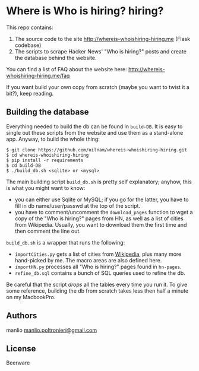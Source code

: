 # Where is Who is hiring? hiring?

This repo contains:
 1. The source code to the site http://whereis-whoishiring-hiring.me (Flask codebase)
 2. The scripts to scrape Hacker News' "Who is hiring?" posts and create the database behind the website.
 
You can find a list of FAQ about the website here: http://whereis-whoishiring-hiring.me/faq

If you want build your own copy from scratch (maybe you want to
twist it a bit?), keep reading.

Building the database
---------------------
Everything needed to build the db can be found in `build-DB`. It is easy to single out these scripts from the website and use them as a stand-alone app. Anyway, to build the whole thing:

    $ git clone https://github.com/oilnam/whereis-whoishiring-hiring.git
    $ cd whereis-whoishiring-hiring
    $ pip install -r requirements
    $ cd build-DB
    $ ./build_db.sh <sqlite> or <mysql>

The main building script `build_db.sh` is pretty self explanatory; anyhow, this is what you might want to know:

 - you can either use Sqlite or MySQL; if you go for the latter, you have to fill in db name/user/passwd at the top of the script.
 - you have to comment/uncomment the `download_pages` function to wget a copy of the "Who is hiring?" pages from HN, as well as a list of cities from Wikipedia. Usually, you want to download them the first time and then comment the line out.
 
`build_db.sh` is a wrapper that runs the following:

 - `importCities.py` gets a list of cities from
   [Wikipedia](http://en.wikipedia.org/wiki/List_of_cities_by_longitude),
   plus many more hand-picked by me.
   The macro areas are also defined here.
 - `importHN.py` processes all "Who is hiring?" pages found in `hn-pages`. 
 - `refine_db.sql` contains a bunch of SQL queries used to refine the db.

Be careful that the script *drops* all the tables every time you run it. To give some reference, building the db from scratch takes less then half a minute on my MacbookPro. 

Authors
-------
manlio <manlio.poltronieri@gmail.com>

License
-------
Beerware
 





  
  
